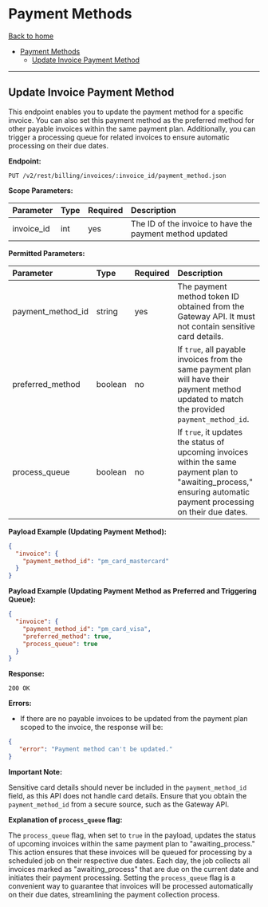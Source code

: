 # Payment Methods

[Back to home](/docs/rest.md)

- [Payment Methods](#payment-methods)
  - [Update Invoice Payment Method](#update-invoice-payment-method)

---

## Update Invoice Payment Method

This endpoint enables you to update the payment method for a specific invoice.
You can also set this payment method as the preferred method for other payable
invoices within the same payment plan. Additionally, you can trigger a
processing queue for related invoices to ensure automatic processing on their
due dates.

**Endpoint:**

```http request
PUT /v2/rest/billing/invoices/:invoice_id/payment_method.json
```

**Scope Parameters:**

| Parameter  | Type | Required | Description                                              |
|:-----------|:-----|:---------|:---------------------------------------------------------|
| invoice_id | int  | yes      | The ID of the invoice to have the payment method updated |

**Permitted Parameters:**

| Parameter         | Type    | Required | Description                                                                                                                                                         |
|:------------------|:--------|:---------|:--------------------------------------------------------------------------------------------------------------------------------------------------------------------|
| payment_method_id | string  | yes      | The payment method token ID obtained from the Gateway API. It must not contain sensitive card details.                                                              |
| preferred_method  | boolean | no       | If `true`, all payable invoices from the same payment plan will have their payment method updated to match the provided `payment_method_id`.                        |
| process_queue     | boolean | no       | If `true`, it updates the status of upcoming invoices within the same payment plan to "awaiting_process," ensuring automatic payment processing on their due dates. |

**Payload Example (Updating Payment Method):**

```json
{
  "invoice": {
    "payment_method_id": "pm_card_mastercard"
  }
}
```

**Payload Example (Updating Payment Method as Preferred and Triggering Queue):**

```json
{
  "invoice": {
    "payment_method_id": "pm_card_visa",
    "preferred_method": true,
    "process_queue": true
  }
}
```

**Response:**

```http
200 OK
```

**Errors:**

- If there are no payable invoices to be updated from the payment plan scoped to
  the invoice, the response will be:

```json
{
   "error": "Payment method can't be updated."
}
```

**Important Note:**

Sensitive card details should never be included in the `payment_method_id`
field, as this API does not handle card details. Ensure that you obtain
the `payment_method_id` from a secure source, such as the Gateway API.

**Explanation of `process_queue` flag:**

The `process_queue` flag, when set to `true` in the payload, updates the status
of upcoming invoices within the same payment plan to "awaiting_process." This
action ensures that these invoices will be queued for processing by a scheduled
job on their respective due dates. Each day, the job collects all invoices
marked as "awaiting_process" that are due on the current date and initiates
their payment processing. Setting the `process_queue` flag is a convenient way
to guarantee that invoices will be processed automatically on their due dates,
streamlining the payment collection process.

